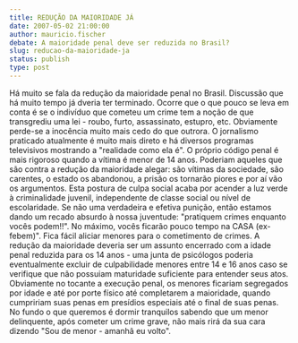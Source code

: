 ```yaml
---
title: REDUÇÃO DA MAIORIDADE JÁ
date: 2007-05-02 21:00:00
author: mauricio.fischer
debate: A maioridade penal deve ser reduzida no Brasil?
slug: reducao-da-maioridade-ja
status: publish 
type: post
---
```


Há muito se fala da redução da maioridade penal no Brasil. Discussão que há muito tempo já dveria ter terminado. Ocorre que o que pouco se leva em conta é se o indivíduo que cometeu um crime tem a noção de que transgrediu uma lei - roubo, furto, assassinato, estupro, etc. Obviamente perde-se a inocência muito mais cedo do que outrora. O jornalismo praticado atualmente é muito mais direto e há diversos programas televisivos mostrando a "realidade como ela é". O próprio código penal é mais rigoroso quando a vítima é menor de 14 anos. Poderiam aqueles que são contra a redução da maioridade alegar: são vítimas da sociedade, são carentes, o estado os abandonou, a prisão os tornarão piores e por aí vão os argumentos. Esta postura de culpa social acaba por acender a luz verde à criminalidade juvenil, independente de classe social ou nível de escolaridade. Se não uma verdadeira e efetiva punição, então estamos dando um recado absurdo à nossa juventude: "pratiquem crimes enquanto vocês podem!!". No máximo, vocês ficarão pouco tempo na CASA (ex-febem)". Fica fácil aliciar menores para o cometimento de crimes. A redução da maioridade deveria ser um assunto encerrado com a idade penal reduzida para os 14 anos - uma junta de psicólogos poderia eventualmente excluir de culpabilidade menores entre 14 e 16 anos caso se verifique que não possuiam maturidade suficiente para entender seus atos. Obviamente no tocante a execução penal, os menores ficariam segregados por idade e até por porte físico até completarem a maioridade, quando cumpririam suas penas em presídios especiais até o final de suas penas. No fundo o que queremos é dormir tranquilos sabendo que um menor delinquente, após cometer um crime grave, não mais rirá da sua cara dizendo "Sou de menor - amanhã eu volto".
